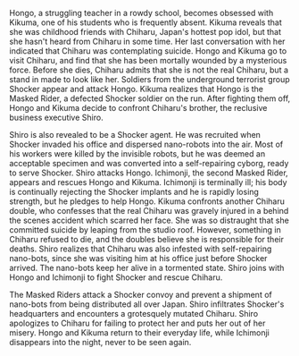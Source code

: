 Hongo, a struggling teacher in a rowdy school, becomes obsessed with Kikuma, one of his students who is frequently absent. Kikuma reveals that she was childhood friends with Chiharu, Japan's hottest pop idol, but that she hasn't heard from Chiharu in some time. Her last conversation with her indicated that Chiharu was contemplating suicide. Hongo and Kikuma go to visit Chiharu, and find that she has been mortally wounded by a mysterious force. Before she dies, Chiharu admits that she is not the real Chiharu, but a stand in made to look like her. Soldiers from the underground terrorist group Shocker appear and attack Hongo. Kikuma realizes that Hongo is the Masked Rider, a defected Shocker soldier on the run. After fighting them off, Hongo and Kikuma decide to confront Chiharu's brother, the reclusive business executive Shiro.

Shiro is also revealed to be a Shocker agent. He was recruited when Shocker invaded his office and dispersed nano-robots into the air. Most of his workers were killed by the invisible robots, but he was deemed an acceptable specimen and was converted into a self-repairing cyborg, ready to serve Shocker. Shiro attacks Hongo. Ichimonji, the second Masked Rider, appears and rescues Hongo and Kikuma. Ichimonji is terminally ill; his body is continually rejecting the Shocker implants and he is rapidly losing strength, but he pledges to help Hongo. Kikuma confronts another Chiharu double, who confesses that the real Chiharu was gravely injured in a behind the scenes accident which scarred her face. She was so distraught that she committed suicide by leaping from the studio roof. However, something in Chiharu refused to die, and the doubles believe she is responsible for their deaths. Shiro realizes that Chiharu was also infested with self-repairing nano-bots, since she was visiting him at his office just before Shocker arrived. The nano-bots keep her alive in a tormented state. Shiro joins with Hongo and Ichimonji to fight Shocker and rescue Chiharu.

The Masked Riders attack a Shocker convoy and prevent a shipment of nano-bots from being distributed all over Japan. Shiro infiltrates Shocker's headquarters and encounters a grotesquely mutated Chiharu. Shiro apologizes to Chiharu for failing to protect her and puts her out of her misery. Hongo and Kikuma return to their everyday life, while Ichimonji disappears into the night, never to be seen again.